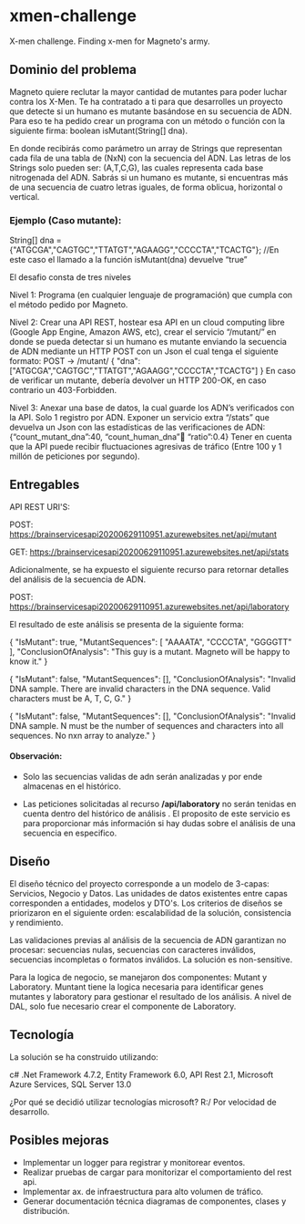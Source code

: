 # xmen-challenge
X-men challenge. Finding x-men for Magneto's army.

## Dominio del problema

Magneto quiere reclutar la mayor cantidad de mutantes para poder luchar contra los X-Men. Te ha contratado a ti para que desarrolles un proyecto que detecte si un humano es mutante basándose en su secuencia de ADN. Para eso te ha pedido crear un programa con un método o función con la siguiente firma: boolean isMutant(String[] dna).

En donde recibirás como parámetro un array de Strings que representan cada fila de una tabla de (NxN) con la secuencia del ADN. Las letras de los Strings solo pueden ser: (A,T,C,G), las cuales representa cada base nitrogenada del ADN. Sabrás si un humano es mutante, si encuentras más de una secuencia de cuatro letras iguales, de forma oblicua, horizontal o vertical.

### Ejemplo (Caso mutante):
String[] dna = {"ATGCGA","CAGTGC","TTATGT","AGAAGG","CCCCTA","TCACTG"}; 
//En este caso el llamado a la función isMutant(dna) devuelve “true”

El desafio consta de tres niveles

Nivel 1:
Programa (en cualquier lenguaje de programación) que cumpla con el método pedido por Magneto.

Nivel 2:
Crear una API REST, hostear esa API en un cloud computing libre (Google App Engine, Amazon AWS, etc), crear el servicio “/mutant/” en donde se pueda detectar si un humano es
mutante enviando la secuencia de ADN mediante un HTTP POST con un Json el cual tenga el siguiente formato:
POST → /mutant/
{
  "dna":["ATGCGA","CAGTGC","TTATGT","AGAAGG","CCCCTA","TCACTG"]
}
En caso de verificar un mutante, debería devolver un HTTP 200-OK, en caso contrario un 403-Forbidden.


Nivel 3:
Anexar una base de datos, la cual guarde los ADN’s verificados con la API. Solo 1 registro por ADN.
Exponer un servicio extra “/stats” que devuelva un Json con las estadísticas de las verificaciones de ADN: {“count_mutant_dna”:40, “count_human_dna”:100: “ratio”:0.4}
Tener en cuenta que la API puede recibir fluctuaciones agresivas de tráfico (Entre 100 y 1 millón de peticiones por segundo).

## Entregables
API REST URI'S:

POST: https://brainservicesapi20200629110951.azurewebsites.net/api/mutant

GET:  https://brainservicesapi20200629110951.azurewebsites.net/api/stats

Adicionalmente, se ha expuesto el siguiente recurso para retornar detalles del análisis de la secuencia de ADN.

POST: https://brainservicesapi20200629110951.azurewebsites.net/api/laboratory

El resultado de este análisis se presenta de la siguiente forma:

{
    "IsMutant": true,
    "MutantSequences": [
        "AAAATA",
        "CCCCTA",
        "GGGGTT"
    ],
    "ConclusionOfAnalysis": "This guy is a mutant. Magneto will be happy to know it."
}

{
    "IsMutant": false,
    "MutantSequences": [],
    "ConclusionOfAnalysis": "Invalid DNA sample. There are invalid characters in the DNA sequence. Valid characters must be A, T, C, G."
}

{
    "IsMutant": false,
    "MutantSequences": [],
    "ConclusionOfAnalysis": "Invalid DNA sample. N must be the number of sequences and characters into all sequences. No nxn array to analyze."
}

#### Observación:

* Solo las secuencias validas de adn serán analizadas y por ende almacenas en el histórico.

* Las peticiones solicitadas al recurso **/api/laboratory** no serán tenidas en cuenta dentro del histórico de análisis . El proposito de este servicio es para proporcionar más información si hay dudas sobre el análisis  de una secuencia en especifico. 

## Diseño

El diseño técnico del proyecto corresponde a un modelo de 3-capas: Servicios, Negocio y Datos. Las unidades de datos existentes entre capas corresponden a entidades, modelos y DTO's. Los criterios de diseños se priorizaron en el siguiente orden: escalabilidad de la solución, consistencia y rendimiento.

Las validaciones previas al análisis de la secuencia de ADN garantizan no procesar: secuencias nulas, secuencias con caracteres inválidos, secuencias incompletas o formatos inválidos. La solución es non-sensitive.

Para la logica de negocio, se manejaron dos componentes: Mutant y Laboratory. Muntant tiene la logica necesaria para identificar genes mutantes y laboratory para gestionar el resultado de los análisis. A nivel de DAL, solo fue necesario crear el componente de Laboratory.

## Tecnología
La solución se ha construido utilizando:

c#
.Net Framework 4.7.2,
Entity Framework 6.0,
API Rest 2.1,
Microsoft Azure Services,
SQL Server 13.0

¿Por qué se decidió utilizar tecnologías microsoft? R:/ Por velocidad de desarrollo.

## Posibles mejoras
* Implementar un logger para registrar y monitorear eventos.
* Realizar pruebas de cargar para monitorizar el comportamiento del rest api.
* Implementar ax. de infraestructura para alto volumen de tráfico.
* Generar documentación técnica diagramas de componentes, clases y distribución.
